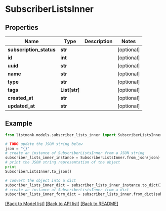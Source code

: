 # SubscriberListsInner


## Properties
Name | Type | Description | Notes
------------ | ------------- | ------------- | -------------
**subscription_status** | **str** |  | [optional] 
**id** | **int** |  | [optional] 
**uuid** | **str** |  | [optional] 
**name** | **str** |  | [optional] 
**type** | **str** |  | [optional] 
**tags** | **List[str]** |  | [optional] 
**created_at** | **str** |  | [optional] 
**updated_at** | **str** |  | [optional] 

## Example

```python
from listmonk.models.subscriber_lists_inner import SubscriberListsInner

# TODO update the JSON string below
json = "{}"
# create an instance of SubscriberListsInner from a JSON string
subscriber_lists_inner_instance = SubscriberListsInner.from_json(json)
# print the JSON string representation of the object
print
SubscriberListsInner.to_json()

# convert the object into a dict
subscriber_lists_inner_dict = subscriber_lists_inner_instance.to_dict()
# create an instance of SubscriberListsInner from a dict
subscriber_lists_inner_form_dict = subscriber_lists_inner.from_dict(subscriber_lists_inner_dict)
```
[[Back to Model list]](../README.md#documentation-for-models) [[Back to API list]](../README.md#documentation-for-api-endpoints) [[Back to README]](../README.md)


